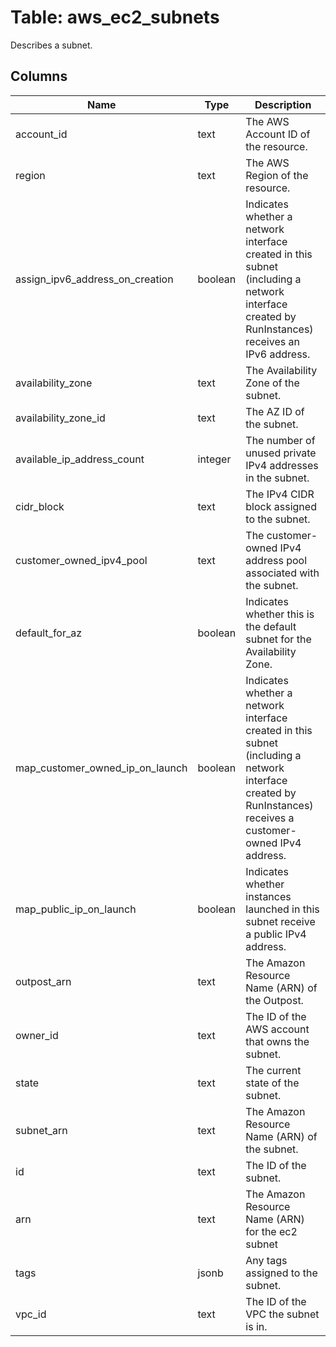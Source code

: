 
# Table: aws_ec2_subnets
Describes a subnet.
## Columns
| Name        | Type           | Description  |
| ------------- | ------------- | -----  |
|account_id|text|The AWS Account ID of the resource.|
|region|text|The AWS Region of the resource.|
|assign_ipv6_address_on_creation|boolean|Indicates whether a network interface created in this subnet (including a network interface created by RunInstances) receives an IPv6 address.|
|availability_zone|text|The Availability Zone of the subnet.|
|availability_zone_id|text|The AZ ID of the subnet.|
|available_ip_address_count|integer|The number of unused private IPv4 addresses in the subnet.|
|cidr_block|text|The IPv4 CIDR block assigned to the subnet.|
|customer_owned_ipv4_pool|text|The customer-owned IPv4 address pool associated with the subnet.|
|default_for_az|boolean|Indicates whether this is the default subnet for the Availability Zone.|
|map_customer_owned_ip_on_launch|boolean|Indicates whether a network interface created in this subnet (including a network interface created by RunInstances) receives a customer-owned IPv4 address.|
|map_public_ip_on_launch|boolean|Indicates whether instances launched in this subnet receive a public IPv4 address.|
|outpost_arn|text|The Amazon Resource Name (ARN) of the Outpost.|
|owner_id|text|The ID of the AWS account that owns the subnet.|
|state|text|The current state of the subnet.|
|subnet_arn|text|The Amazon Resource Name (ARN) of the subnet.|
|id|text|The ID of the subnet.|
|arn|text|The Amazon Resource Name (ARN) for the ec2 subnet|
|tags|jsonb|Any tags assigned to the subnet.|
|vpc_id|text|The ID of the VPC the subnet is in.|

